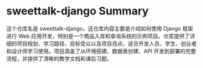 # sweettalk-django Summary

这个仓库名是 sweettalk-django，这仓库内容主要是介绍如何使用 Django 框架进行 Web 应用开发，特别是一个商品入库和查询系统的示例项目。仓库提供了详细的项目规划、学习路径、目标受众以及项目亮点，适合开发人员、学生、创业者和设计师学习使用。项目涵盖了从环境搭建、数据表创建、API 开发到部署的完整流程，并提供了清晰的教学文档和课后习题。